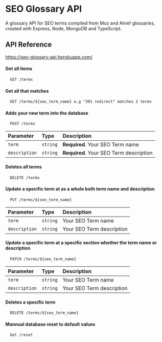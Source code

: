 # SEO Glossary API

A glossary API for SEO terms compiled from Moz and Ahref glossaries, created with Express, Node, MongoDB and TypeScript.

## API Reference
https://seo-glossary-api.herokuapp.com/
#### Get all items

```http
  GET /terms
```

#### Get all that matches

```http
  GET /terms/${seo_term_name} e.g "301 redirect" matches 2 terms
```

#### Adds your new term into the database

```http
  POST /terms
```
| Parameter | Type     | Description                |
| :-------- | :------- | :------------------------- |
| `term` | `string` | **Required**. Your SEO Term name |
| `description` | `string` | **Required**. Your SEO Term description |

#### Deletes all terms

```http
  DELETE /terms
```

#### Update a specific term at as a whole both term name and description

```http
  PUT /terms/${seo_term_name}
```
| Parameter | Type     | Description                |
| :-------- | :------- | :------------------------- |
| `term` | `string` | Your SEO Term name |
| `description` | `string` |  Your SEO Term description |

#### Update a specific term at a specific section whether the term name or description

```http
  PATCH /terms/${seo_term_name}
```
| Parameter | Type     | Description                |
| :-------- | :------- | :------------------------- |
| `term` | `string` | Your SEO Term name |
| `description` | `string` |  Your SEO Term description |

#### Deletes a specific term

```http
  DELETE /terms/${seo_term_name}
```

#### Mannual database reset to default values

```http
  Get /reset
```
